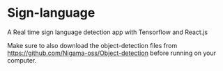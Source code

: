 # Sign-language
A Real time sign language detection app with Tensorflow and React.js

Make sure to also download the object-detection files from https://github.com/Nigama-oss/Object-detection before running on your computer.
